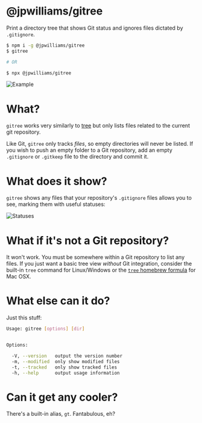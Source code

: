 # @jpwilliams/gitree

Print a directory tree that shows Git status and ignores files dictated by `.gitignore`.

``` sh
$ npm i -g @jpwilliams/gitree
$ gitree

# OR

$ npx @jpwilliams/gitree
```

![Example](https://user-images.githubusercontent.com/1736957/29526963-3e3c8178-868f-11e7-875f-a15364a49cf9.png)

# What?

`gitree` works very similarly to [tree](https://linux.die.net/man/1/tree) but only lists files related to the current git repository.

Like Git, `gitree` only tracks _files_, so empty directories will never be listed. If you wish to push an empty folder to a Git repository, add an empty `.gitignore` or `.gitkeep` file to the directory and commit it.

# What does it show?

`gitree` shows any files that your repository's `.gitignore` files allows you to see, marking them with useful statuses:

![Statuses](https://user-images.githubusercontent.com/1736957/29529312-12082cbc-8697-11e7-9d3e-a11f9bbb0d12.png)

# What if it's not a Git repository?

It won't work. You must be somewhere within a Git repository to list any files. If you just want a basic tree view _without_ Git integration, consider the built-in `tree` command for Linux/Windows or the [`tree` homebrew formula](http://brewformulas.org/Tree) for Mac OSX.

# What else can it do?

Just this stuff:

``` sh
Usage: gitree [options] [dir]


Options:

  -V, --version   output the version number
  -m, --modified  only show modified files
  -t, --tracked   only show tracked files
  -h, --help      output usage information
```

# Can it get any cooler?

There's a built-in alias, `gt`. Fantabulous, eh?

